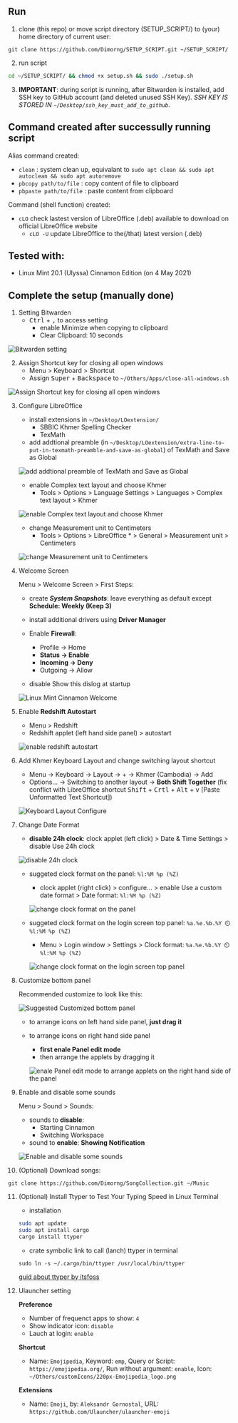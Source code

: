 ## Run

1. clone (this repo) or move script directory (SETUP_SCRIPT/) to (your) home directory of current user:

```
git clone https://github.com/Dimorng/SETUP_SCRIPT.git ~/SETUP_SCRIPT/
```
2. run script

```bash
cd ~/SETUP_SCRIPT/ && chmod +x setup.sh && sudo ./setup.sh
```
3. **IMPORTANT**: during script is running, after Bitwarden is installed, add SSH key to GitHub account (and deleted unused SSH Key). *SSH KEY IS STORED IN `~/Desktop/ssh_key_must_add_to_github`*.

## Command created after successully running script

Alias command created:
- `clean` : system clean up, equivalant to `sudo apt clean && sudo apt autoclean && sudo apt autoremove`
- `pbcopy path/to/file` : copy content of file to clipboard
- `pbpaste path/to/file` : paste content from clipboard

Command (shell function) created:
- `cLO` check lastest version of LibreOffice (.deb) available to download on official LibreOffice website
    - `cLO -U` update LibreOffice to the(/that) latest version (.deb)

## Tested with: 
- Linux Mint 20.1 (Ulyssa) Cinnamon Edition (on 4 May 2021)

## Complete the setup (manually done)

1. Setting Bitwarden
    - <kbd>Ctrl</kbd> + <kbd>,</kbd> to access setting
        - enable Minimize when copying to clipboard
        - Clear Clipboard: 10 seconds 

![Bitwarden setting](image/BitwardenSetting.png)

2. Assign Shortcut key for closing all open windows
    - Menu > Keyboard > Shortcut
    - Assign <kbd>Super</kbd> + <kbd>Backspace</kbd> to `~/Others/Apps/close-all-windows.sh`

![Assign Shortcut key for closing all open windows](image/AssignShortcutToCAOW.png)

3. Configure LibreOffice
    - install extensions in `~/Desktop/LOextension/`
        - SBBIC Khmer Spelling Checker
        - TexMath
    - add addtional preamble (in `~/Desktop/LOextension/extra-line-to-put-in-texmath-preamble-and-save-as-global`) of TexMath and Save as Global

    ![add addtional preamble of TexMath and Save as Global](image/AdditonalTexMathPreamble.png)

    - enable Complex text layout and choose Khmer
        - Tools > Options > Language Settings > Languages > Complex text layout > Khmer

    ![enable Complex text layout and choose Khmer](image/enableKhmerCompexTextLayout.png)

    - change Measurement unit to Centimeters
        - Tools > Options > LibreOffice * > General > Measurement unit > Centimeters

    ![change Measurement unit to Centimeters](image/SetUnitToCentimeters.png)

4. Welcome Screen

    Menu > Welcome Screen > First Steps:
    - create **_System Snapshots_**: leave everything as default except **Schedule: Weekly (Keep 3)**
    - install additional drivers using **Driver Manager**
    - Enable **Firewall**: 
        - Profile → Home
        - **Status → Enable**
        - **Incoming → Deny**
        - Outgoing → Allow 

    - disable Show this dislog at startup

    ![Linux Mint Cinnamon Welcome](image/LinuxMintCinnamonWelcome.png)

5. Enable **Redshift Autostart**
    - Menu > Redshift
    - Redshift applet (left hand side panel) > autostart

    ![enable redshift autostart](image/EnableRedshiftAutostart.png)

6. Add Khmer Keyboard Layout and change switching layout shortcut
    - Menu → Keyboard → Layout → + → Khmer (Cambodia) → Add
    - Options... → Switching to another layout → **Both Shift Together** (fix conflict with LibreOffice shortcut <kbd>Shift</kbd> + <kbd>Crtl</kbd> + <kbd>Alt</kbd> + <kbd>v</kbd> [Paste Unformatted Text Shortcut])

    ![Keyboard Layout Configure](image/KeyboardLayoutConf.png)

7. Change Date Format
    - **disable 24h clock**: clock applet (left click) > Date & Time Settings > disable Use 24h clock

    ![disable 24h clock](image/Disable24hClock.png)

    - suggeted clock format on the panel: `%l:%M %p (%Z)`
        - clock applet (right click) > configure... > enable Use a custom date format > Date format: `%l:%M %p (%Z)`

        ![change clock format on the panel](image/customPanelDateFormat.png)

    - suggeted clock format on the login screen top panel: `%a.%e.%b.%Y ⏲️ %l:%M %p (%Z)`
        - Menu > Login window > Settings > Clock format: `%a.%e.%b.%Y ⏲️ %l:%M %p (%Z)`

        ![change clock format on the login screen top panel](image/LoginScreenClockFormat.png)

8. Customize bottom panel

    Recommended customize to look like this:

    ![Suggested Customized bottom panel](image/suggestBotomPanelCustomize.png)

    - to arrange icons on left hand side panel, **just drag it**
    - to arrange icons on right hand side panel
        - **first enale Panel edit mode**
        - then arrange the applets by dragging it

        ![enale Panel edit mode to arrange applets on the right hand side of the panel](image/enablePanelEditMode.png)

9. Enable and disable some sounds
    
    Menu > Sound > Sounds:

    - sounds to **disable**:
        - Starting Cinnamon
        - Switching Workspace
    - sound to **enable**: **Showing Notification**

    ![Enable and disable some sounds](image/enableNdisableSomeSounds.png)

10. (Optional) Download songs:

```
git clone https://github.com/Dimorng/SongCollection.git ~/Music
```

11. (Optional) Install Ttyper to Test Your Typing Speed in Linux Terminal 

    - installation

    ```bash
    sudo apt update
    sudo apt install cargo
    cargo install ttyper
    ```

    - crate symbolic link to call (lanch) ttyper in terminal

    ```
    sudo ln -s ~/.cargo/bin/ttyper /usr/local/bin/ttyper
    ```
    [guid about ttyper by itsfoss](https://itsfoss.com/ttyper/)

12. Ulauncher setting

    **Preference**
    - Number of frequenct apps to show: `4`
    - Show indicator icon: `disable`
    - Lauch at login: `enable`

    **Shortcut**
    - Name: `Emojipedia`, Keyword: `emp`, Query or Script: `https://emojipedia.org/`, Run without argument: `enable`, Icon: `~/Others/customIcons/220px-Emojipedia_logo.png`

    **Extensions**
    - Name: `Emoji`, by: `Aleksandr Gornostal`, URL: `https://github.com/Ulauncher/ulauncher-emoji`
